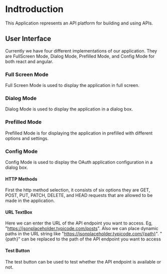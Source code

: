 # Indtroduction

This Application represents an API platform for building and using APIs.

## User Interface

Currently we have four different implementations of our application. They are FullScreen Mode, Dialog Mode, Prefilled Mode, and Config Mode for both react and angular.

### Full Screen Mode

Full Screen Mode is used to display the application in full screen.

### Dialog Mode

Dialog Mode is used to display the application in a dialog box.

### Prefilled Mode

Prefilled Mode is for displaying the application in prefilled with different options and settings.

### Config Mode

Config Mode is used to display the OAuth application configuration in a dialog box.

#### HTTP Methods

First the http method selection, it consists of six options they are GET, POST, PUT, PATCH, DELETE, and HEAD requests that are allowed to be made in the application.

#### URL TextBox

Here we can enter the URL of the API endpoint you want to access. Eg, "<https://jsonplaceholder.typicode.com/posts>".
Also we can place dynamic paths in the URL string like "<https://jsonplaceholder.typicode.com/{path}>". "{path}" can be replaced to the path of the API endpoint you want to access

#### Test Button

The test button can be used to test whether the API endpoint is available or not.
